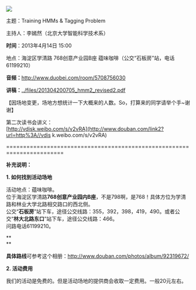 ![](http://www.swarmagents.cn/files/201303120030_clouds.png)

主题：Training HMMs & Tagging Problem

主持人：李嫣然（北京大学智能科学技术系）

  

**时间**：2013年4月14日 15:00

地点：海淀区学清路 768创意产业园B座 蕴味咖啡（公交“石板房”站，电话61199210）

**音频：**<http://www.duobei.com/room/5708756030>

**讲稿：**[../files/201304200705_hmm2_revised2.pdf](http://www.swarmagents.cn/swarma/download.php?id=617)

【因场地变更，场地方想统计一下大概来的人数。So，打算来的同学请举个手~谢谢】  

  

第二次读书会讲义：  
[http://vdisk.weibo.com/s/v2vRA](http://www.douban.com/link2?url=http%3A//vdis
k.weibo.com/s/v2vRA)

  

=======================================================================

**补充说明：**

  

**1\. 如何找到活动场地**

活动地点：蕴味咖啡。  
位于海淀区学清路**768创意产业园内B座**，不是798啊，是768！具体方位为学清路和林业大学北路相交路口的西北侧。  
公交“**石板房**”站下车，途径公交线路：355，392，398，419，490。或者公交“**林大北路东口**”站下车，途径公交线路：466。  
问路电话61199210。  

**  
**

**具体路线**可参考这个相册：<http://www.douban.com/photos/album/92319672/>

**2\. 活动费用**

我们的活动是免费的。但是活动场地的提供商会收取一定费用。一般20元左右。

  

